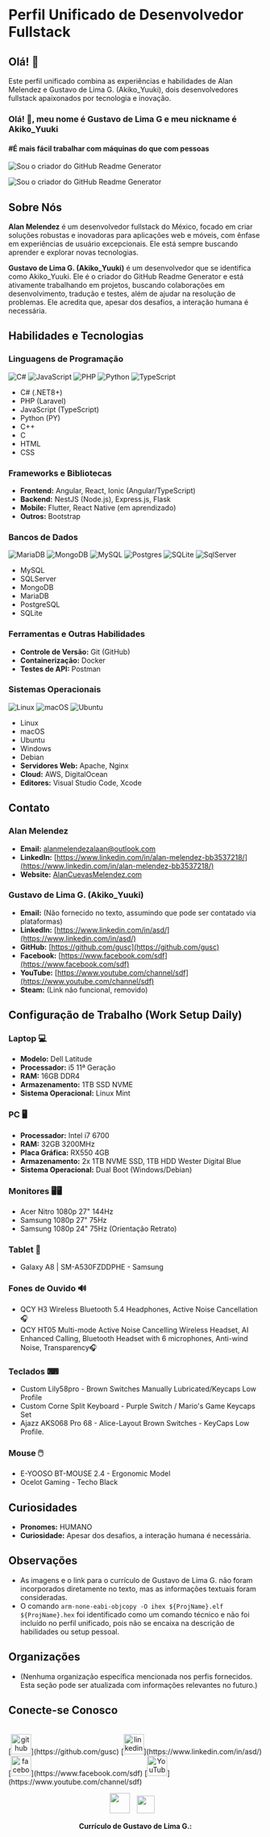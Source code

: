 # Perfil Unificado de Desenvolvedor Fullstack

## Olá! 👋

Este perfil unificado combina as experiências e habilidades de Alan Melendez e Gustavo de Lima G. (Akiko_Yuuki), dois desenvolvedores fullstack apaixonados por tecnologia e inovação.

### Olá! 👋, meu nome é Gustavo de Lima G e meu nickname é Akiko_Yuuki
#### #É mais fácil trabalhar com máquinas do que com pessoas

![Sou o criador do GitHub Readme Generator](https://github.com/Gustavo-de-Lima-G-000-Akiko-Yuuuki/Gustavo-de-Lima-G-000-Akiko-Yuuuki/blob/main/a54a6421-804e-419f-a4ff-b113bfe5de8a.png)

![Sou o criador do GitHub Readme Generator](https://github.com/Gustavo-de-Lima-G-000-Akiko-Yuuuki/Gustavo-de-Lima-G-000-Akiko-Yuuuki/blob/main/img_6.jpg)

## Sobre Nós

**Alan Melendez** é um desenvolvedor fullstack do México, focado em criar soluções robustas e inovadoras para aplicações web e móveis, com ênfase em experiências de usuário excepcionais. Ele está sempre buscando aprender e explorar novas tecnologias.

**Gustavo de Lima G. (Akiko_Yuuki)** é um desenvolvedor que se identifica como Akiko_Yuuki. Ele é o criador do GitHub Readme Generator e está ativamente trabalhando em projetos, buscando colaborações em desenvolvimento, tradução e testes, além de ajudar na resolução de problemas. Ele acredita que, apesar dos desafios, a interação humana é necessária.

## Habilidades e Tecnologias

### Linguagens de Programação

![C#](https://img.shields.io/badge/C%23-239120?style=for-the-badge&logo=c-sharp&logoColor=white)
![JavaScript](https://img.shields.io/badge/javascript-%23323330.svg?style=for-the-badge&logo=javascript&logoColor=%23F7DF1E)
![PHP](https://img.shields.io/badge/php-%23777BB4.svg?style=for-the-badge&logo=php&logoColor=white)
![Python](https://img.shields.io/badge/python-3670A0?style=for-the-badge&logo=python&logoColor=ffdd54)
![TypeScript](https://img.shields.io/badge/typescript-3670A0?style=for-the-badge&logo=typescript&logoColor=ffffff)

- C# (.NET8+)
- PHP (Laravel)
- JavaScript (TypeScript)
- Python (PY)
- C++
- C
- HTML
- CSS

### Frameworks e Bibliotecas

- **Frontend:** Angular, React, Ionic (Angular/TypeScript)
- **Backend:** NestJS (Node.js), Express.js, Flask
- **Mobile:** Flutter, React Native (em aprendizado)
- **Outros:** Bootstrap

### Bancos de Dados

![MariaDB](https://img.shields.io/badge/MariaDB-003545?style=for-the-badge&logo=mariadb&logoColor=white)
![MongoDB](https://img.shields.io/badge/MongoDB-%234ea94b.svg?style=for-the-badge&logo=mongodb&logoColor=white)
![MySQL](https://img.shields.io/badge/mysql-%2300f.svg?style=for-the-badge&logo=mysql&logoColor=white)
![Postgres](https://img.shields.io/badge/postgres-%23316192.svg?style=for-the-badge&logo=postgresql&logoColor=white)
![SQLite](https://img.shields.io/badge/sqlite-%2307405e.svg?style=for-the-badge&logo=sqlite&logoColor=white)
![SqlServer](https://img.shields.io/badge/Microsoft%20SQL%20Server-CC2927?logo=microsoftsqlserver&logoColor=fff&style=for-the-badge)

- MySQL
- SQLServer
- MongoDB
- MariaDB
- PostgreSQL
- SQLite

### Ferramentas e Outras Habilidades

- **Controle de Versão:** Git (GitHub)
- **Containerização:** Docker
- **Testes de API:** Postman
### Sistemas Operacionais

![Linux](https://img.shields.io/badge/Linux-FCC624?style=for-the-badge&logo=linux&logoColor=black)
![macOS](https://img.shields.io/badge/mac%20os-000000?style=for-the-badge&logo=apple&logoColor=white)
![Ubuntu](https://img.shields.io/badge/Ubuntu-E95420?style=for-the-badge&logo=ubuntu&logoColor=white)

- Linux
- macOS
- Ubuntu
- Windows
- Debian
- **Servidores Web:** Apache, Nginx
- **Cloud:** AWS, DigitalOcean
- **Editores:** Visual Studio Code, Xcode

## Contato

### Alan Melendez

- **Email:** alanmelendezalaan@outlook.com
- **LinkedIn:** [https://www.linkedin.com/in/alan-melendez-bb3537218/](https://www.linkedin.com/in/alan-melendez-bb3537218/)
- **Website:** [AlanCuevasMelendez.com](https://alancuevasmelendez.com/)

### Gustavo de Lima G. (Akiko_Yuuki)

- **Email:** (Não fornecido no texto, assumindo que pode ser contatado via plataformas)
- **LinkedIn:** [https://www.linkedin.com/in/asd/](https://www.linkedin.com/in/asd/)
- **GitHub:** [https://github.com/gusc](https://github.com/gusc)
- **Facebook:** [https://www.facebook.com/sdf](https://www.facebook.com/sdf)
- **YouTube:** [https://www.youtube.com/channel/sdf](https://www.youtube.com/channel/sdf)
- **Steam:** (Link não funcional, removido)

## Configuração de Trabalho (Work Setup Daily)

### Laptop 💻

- **Modelo:** Dell Latitude
- **Processador:** i5 11ª Geração
- **RAM:** 16GB DDR4
- **Armazenamento:** 1TB SSD NVME
- **Sistema Operacional:** Linux Mint

### PC 🖥️

- **Processador:** Intel i7 6700
- **RAM:** 32GB 3200MHz
- **Placa Gráfica:** RX550 4GB
- **Armazenamento:** 2x 1TB NVME SSD, 1TB HDD Wester Digital Blue
- **Sistema Operacional:** Dual Boot (Windows/Debian)

### Monitores 🖥️🖥️

- Acer Nitro 1080p 27" 144Hz
- Samsung 1080p 27" 75Hz
- Samsung 1080p 24" 75Hz (Orientação Retrato)

### Tablet 📱

- Galaxy A8 | SM-A530FZDDPHE - Samsung

### Fones de Ouvido 🔊

- QCY H3 Wireless Bluetooth 5.4 Headphones, Active Noise Cancellation 🎧
- QCY HT05 Multi-mode Active Noise Cancelling Wireless Headset, AI Enhanced Calling, Bluetooth Headset with 6 microphones, Anti-wind Noise, Transparency🎧

### Teclados ⌨

- Custom Lily58pro - Brown Switches Manually Lubricated/Keycaps Low Profile
- Custom Corne Split Keyboard - Purple Switch / Mario's Game Keycaps Set
- Ajazz AKS068 Pro 68 - Alice-Layout Brown Switches - KeyCaps Low Profile.

### Mouse 🖱️

- E-YOOSO BT-MOUSE 2.4 - Ergonomic Model
- Ocelot Gaming - Techo Black

## Curiosidades

- **Pronomes:** HUMANO
- **Curiosidade:** Apesar dos desafios, a interação humana é necessária.

## Observações

- As imagens e o link para o currículo de Gustavo de Lima G. não foram incorporados diretamente no texto, mas as informações textuais foram consideradas.
- O comando `arm-none-eabi-objcopy -O ihex ${ProjName}.elf ${ProjName}.hex` foi identificado como um comando técnico e não foi incluído no perfil unificado, pois não se encaixa na descrição de habilidades ou setup pessoal.



## Organizações

- (Nenhuma organização específica mencionada nos perfis fornecidos. Esta seção pode ser atualizada com informações relevantes no futuro.)




## Conecte-se Conosco

<x align="center">
</br>
[<img src='https://cdn.jsdelivr.net/npm/simple-icons@3.0.1/icons/github.svg' alt='github' height='40'>](https://github.com/gusc)  [<img src='https://cdn.jsdelivr.net/npm/simple-icons@3.0.1/icons/linkedin.svg' alt='linkedin' height='40'>](https://www.linkedin.com/in/asd/)  [<img src='https://cdn.jsdelivr.net/npm/simple-icons@3.0.1/icons/facebook.svg' alt='facebook' height='40'>](https://www.facebook.com/sdf)  [<img src='https://cdn.jsdelivr.net/npm/simple-icons@3.0.1/icons/youtube.svg' alt='YouTube' height='40'>](https://www.youtube.com/channel/sdf)  

<a href='https://docs.github.com/en/developers'><img src='https://raw.githubusercontent.com/acervenky/animated-github-badges/master/assets/devbadge.gif' width='40' height='40'></a> <a href='https://docs.github.com/en/github/supporting-the-open-source-community-with-github-sponsors'><img src='https://raw.githubusercontent.com/acervenky/animated-github-badges/master/assets/sponsorbadge.gif' width='35' height='35'></a> 
</br>

<!-- Link para o currículo -->
<p align="center">
<b>Currículo de Gustavo de Lima G.:</b><br>
<!-- <a href="https://github.com/Gustavo-de-Lima-G-000-Akiko-Yuuuki/Curr-culo-Gustavo-de-Lima-G/blob/main/Curriculo%20Gustavo%20de%20Lima%20G.pdf">PDF</a> -->
</p>

</x>


